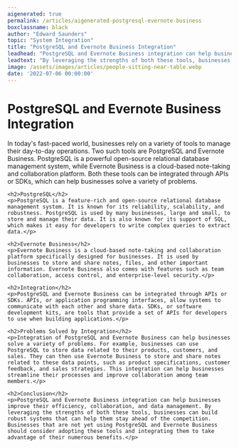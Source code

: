 ```yaml
---
aigenerated: true
permalink: /articles/aigenerated-postgresql-evernote-business
boxclassname: black
author: "Edward Saunders"
topic: "System Integration"
title: "PostgreSQL and Evernote Business Integration"
leadhead: "PostgreSQL and Evernote Business integration can help businesses improve their efficiency, collaboration, and data management"
leadtext: "By leveraging the strengths of both these tools, businesses can build robust systems that can help them stay ahead of the competition. Businesses that are not yet using PostgreSQL and Evernote Business should consider adopting these tools and integrating them to take advantage of their numerous benefits."
image: /assets/images/articles/people-sitting-near-table.webp
date: '2022-07-06 00:00:00'
---
```

<div class="arttext">	<h1>PostgreSQL and Evernote Business Integration</h1>
	<p>In today's fast-paced world, businesses rely on a variety of tools to manage their day-to-day operations. Two such tools are PostgreSQL and Evernote Business. PostgreSQL is a powerful open-source relational database management system, while Evernote Business is a cloud-based note-taking and collaboration platform. Both these tools can be integrated through APIs or SDKs, which can help businesses solve a variety of problems.</p>

	<h2>PostgreSQL</h2>
	<p>PostgreSQL is a feature-rich and open-source relational database management system. It is known for its reliability, scalability, and robustness. PostgreSQL is used by many businesses, large and small, to store and manage their data. It is also known for its support of SQL, which makes it easy for developers to write complex queries to extract data.</p>

	<h2>Evernote Business</h2>
	<p>Evernote Business is a cloud-based note-taking and collaboration platform specifically designed for businesses. It is used by businesses to store and share notes, files, and other important information. Evernote Business also comes with features such as team collaboration, access control, and enterprise-level security.</p>

	<h2>Integration</h2>
	<p>PostgreSQL and Evernote Business can be integrated through APIs or SDKs. APIs, or application programming interfaces, allow systems to communicate with each other and share data. SDKs, or software development kits, are tools that provide a set of APIs for developers to use when building applications.</p>

	<h2>Problems Solved by Integration</h2>
	<p>Integration of PostgreSQL and Evernote Business can help businesses solve a variety of problems. For example, businesses can use PostgreSQL to store data related to their products, customers, and sales. They can then use Evernote Business to store and share notes related to these data points, such as product specifications, customer feedback, and sales strategies. This integration can help businesses streamline their processes and improve collaboration among team members.</p>

	<h2>Conclusion</h2>
	<p>PostgreSQL and Evernote Business integration can help businesses improve their efficiency, collaboration, and data management. By leveraging the strengths of both these tools, businesses can build robust systems that can help them stay ahead of the competition. Businesses that are not yet using PostgreSQL and Evernote Business should consider adopting these tools and integrating them to take advantage of their numerous benefits.</p>
</div>